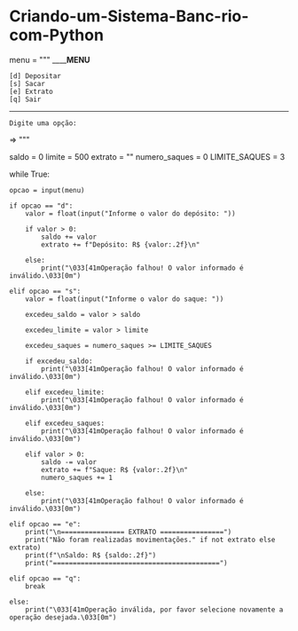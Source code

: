 # Criando-um-Sistema-Banc-rio-com-Python
menu = """
__________MENU______

    [d] Depositar
    [s] Sacar
    [e] Extrato
    [q] Sair
_____________________

    Digite uma opção:

=> """


saldo = 0
limite = 500
extrato = ""
numero_saques = 0
LIMITE_SAQUES = 3

while True:

    opcao = input(menu)
        
    if opcao == "d":
        valor = float(input("Informe o valor do depósito: "))

        if valor > 0:
            saldo += valor
            extrato += f"Depósito: R$ {valor:.2f}\n"

        else:
            print("\033[41mOperação falhou! O valor informado é inválido.\033[0m")

    elif opcao == "s":
        valor = float(input("Informe o valor do saque: "))

        excedeu_saldo = valor > saldo

        excedeu_limite = valor > limite

        excedeu_saques = numero_saques >= LIMITE_SAQUES

        if excedeu_saldo:
            print("\033[41mOperação falhou! O valor informado é inválido.\033[0m")

        elif excedeu_limite:
            print("\033[41mOperação falhou! O valor informado é inválido.\033[0m")

        elif excedeu_saques:
            print("\033[41mOperação falhou! O valor informado é inválido.\033[0m")

        elif valor > 0:
            saldo -= valor
            extrato += f"Saque: R$ {valor:.2f}\n"
            numero_saques += 1

        else:
            print("\033[41mOperação falhou! O valor informado é inválido.\033[0m")

    elif opcao == "e":
        print("\n================ EXTRATO ================")
        print("Não foram realizadas movimentações." if not extrato else extrato)
        print(f"\nSaldo: R$ {saldo:.2f}")
        print("==========================================")

    elif opcao == "q":
        break

    else:
        print("\033[41mOperação inválida, por favor selecione novamente a operação desejada.\033[0m")
